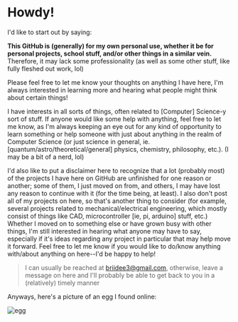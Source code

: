 <!---
briidee3/briidee3 is a ✨ special ✨ repository because its `README.md` (this file) appears on your GitHub profile.
You can click the Preview link to take a look at your changes.
--->

# Howdy!

I'd like to start out by saying:

**This GitHub is (generally) for my own personal use, whether it be for personal projects, school stuff, and/or other things in a similar vein.**
Therefore, it may lack some professionality (as well as some other stuff, like fully fleshed out work, lol)


Please feel free to let me know your thoughts on anything I have here, 
I'm always interested in learning more and hearing what people might think about certain things!


I have interests in all sorts of things, often related to [Computer] Science-y sort of stuff.
If anyone would like some help with anything, feel free to let me know, as I'm always keeping an
eye out for any kind of opportunity to learn something or help someone with just about anything
in the realm of Computer Science (or just science in general, ie. [quantum/astro/theoretical/general] physics, chemistry, philosophy, etc.).
(I may be a bit of a nerd, lol)

I'd also like to put a disclaimer here to recognize that a lot (probably most) of the projects I have
here on GitHub are unfinished for one reason or another; some of them, I just moved on from, and others,
I may have lost any reason to continue with it (for the time being, at least). I also don't post all of my projects on here, so that's another thing to
consider (for example, several projects related to mechanical/electrical engineering, which mostly consist of things like CAD, microcontroller [ie, pi,
arduino] stuff, etc.) Whether I moved on to something else or have grown busy with other things, I'm still interested in hearing what anyone may 
have to say, especially if it's ideas regarding any project in particular that may help move it forward.
Feel free to let me know if you would like to do/know anything with/about anything on here--I'd be happy to help!


> I can usually be reached at briidee3@gmail.com, otherwise, leave a message on here and I'll probably be able to get
> back to you in a (relatively) timely manner


Anyways, here's a picture of an egg I found online:

  ![egg](https://external-content.duckduckgo.com/iu/?u=http%3A%2F%2Fi.ytimg.com%2Fvi%2FbnZQgp6srF4%2Fhqdefault.jpg&f=1&nofb=1 "Hopefully this link doesn't die too soon--this is some good 'egg'--gotta love it")
